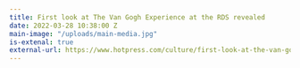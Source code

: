 ```yaml
---
title: First look at The Van Gogh Experience at the RDS revealed
date: 2022-03-28 10:38:00 Z
main-image: "/uploads/main-media.jpg"
is-extenal: true
external-url: https://www.hotpress.com/culture/first-look-at-the-van-gogh-experience-at-the-rds-revealed-22898442
---
```


